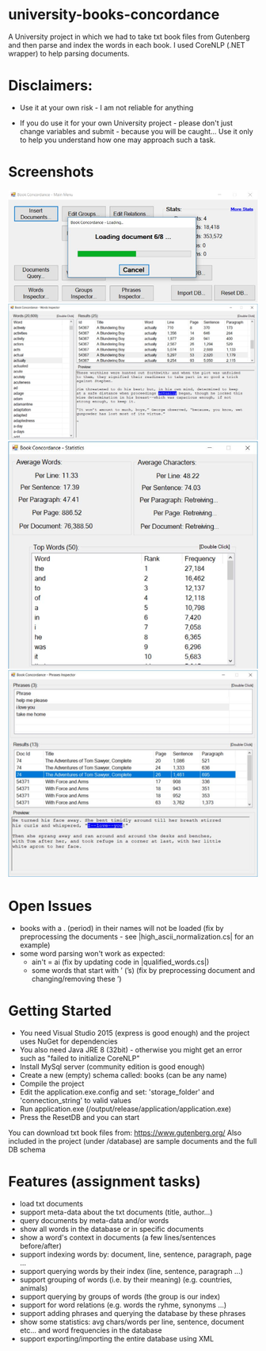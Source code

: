 # university-books-concordance
A University project in which we had to take txt book files from Gutenberg and 
then parse and index the words in each book.  I used CoreNLP (.NET wrapper) to 
help parsing documents.

# Disclaimers: 

- Use it at your own risk - I am not reliable for anything

- If you do use it for your own University project - please don't just change 
variables and submit - because you will be caught...  Use it only to help you
understand how one may approach such a task.

# Screenshots

![Loading documents](/screenshots/loading.jpg?raw=true "Loading documents")
![Words Inspector](/screenshots/words_inspector.jpg?raw=true "Words Inspector")
![Stats](/screenshots/stats.jpg?raw=true "Stats")
![Phrases](/screenshots/phrases_inspector.jpg?raw=true "Phrases")

# Open Issues
- books with a . (period) in their names will not be loaded (fix by 
preprocessing the documents - see |high_ascii_normalization.cs| for an example)
- some word parsing won't work as expected:
  - ain't = ai (fix by updating code in |qualified_words.cs|)
  - some words that start with ’ (’s) (fix by preprocessing document and 
changing/removing these ’)

# Getting Started
- You need Visual Studio 2015 (express is good enough) and the project uses 
NuGet for dependencies
- You also need Java JRE 8 (32bit) - otherwise you might get an error such as "failed to
  initialize CoreNLP"
- Install MySql server (community edition is good enough)
- Create a new (empty) schema called: books (can be any name)
- Compile the project
- Edit the application.exe.config and set:
    'storage_folder' and  'connection_string' to valid values
- Run application.exe (/output/release/application/application.exe)
- Press the ResetDB and you can start

You can download txt book files from: https://www.gutenberg.org/
Also included in the project (under /database) are sample documents and the 
full DB schema

# Features (assignment tasks)
- load txt documents
- support meta-data about the txt documents (title, author...)
- query documents by meta-data and/or words
- show all words in the database or in specific documents
- show a word's context in documents (a few lines/sentences before/after)
- support indexing words by: document, line, sentence, paragraph, page ...
- support querying words by their index (line, sentence, paragraph ...)
- support grouping of words (i.e. by their meaning) (e.g. countries, animals)
- support querying by groups of words (the group is our index)
- support for word relations (e.g. words the ryhme, synonyms ...)
- support adding phrases and querying the database by these phrases
- show some statistics: avg chars/words per line, sentence, document etc... and
word frequencies in the database
- support exporting/importing the entire database using XML

